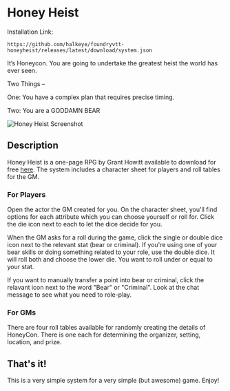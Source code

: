 # Honey Heist

Installation Link:

```
https://github.com/halkeye/foundryvtt-honeyheist/releases/latest/download/system.json
```

It’s Honeycon. You are going to undertake the greatest heist the world has ever seen.

Two Things –

One: You have a complex plan that requires precise timing.

Two: You are a GODDAMN BEAR

![Honey Heist Screenshot](https://github.com/jbhaywood/foundryvtt-honeyheist/blob/master/resources/images/screenshot.png?raw=true "Honey Heist Screenshot")

## Description
Honey Heist is a one-page RPG by Grant Howitt available to download for free [here](https://gshowitt.itch.io/honey-heist). The system includes a character sheet for players and roll tables for the GM.

### For Players
Open the actor the GM created for you. On the character sheet, you'll find options for each attribute which you can choose yourself or roll for. Click the die icon next to each to let the dice decide for you.

When the GM asks for a roll during the game, click the single or double dice icon next to the relevant stat (bear or criminal). If you're using one of your bear skills or doing something related to your role, use the double dice. It will roll both and choose the lower die. You want to roll under or equal to your stat.

If you want to manually transfer a point into bear or criminal, click the relavant icon next to the word "Bear" or "Criminal". Look at the chat message to see what you need to role-play.

### For GMs
There are four roll tables available for randomly creating the details of HoneyCon. There is one each for determining the organizer, setting, location, and prize.

## That's it!
This is a very simple system for a very simple (but awesome) game. Enjoy!
